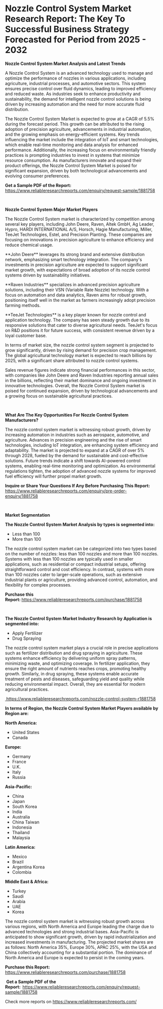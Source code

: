 <p><h1>Nozzle Control System Market Research Report: The Key To Successful Business Strategy Forecasted for Period from 2025 - 2032</h1></p><p><strong>Nozzle Control System Market Analysis and Latest Trends</strong></p>
<p><p>A Nozzle Control System is an advanced technology used to manage and optimize the performance of nozzles in various applications, including agriculture, industrial processes, and automotive sectors. This system ensures precise control over fluid dynamics, leading to improved efficiency and reduced waste. As industries seek to enhance productivity and sustainability, the demand for intelligent nozzle control solutions is being driven by increasing automation and the need for more accurate fluid distribution.</p><p>The Nozzle Control System Market is expected to grow at a CAGR of 5.5% during the forecast period. This growth can be attributed to the rising adoption of precision agriculture, advancements in industrial automation, and the growing emphasis on energy-efficient systems. Key trends influencing the market include the integration of IoT and smart technologies, which enable real-time monitoring and data analysis for enhanced performance. Additionally, the increasing focus on environmentally friendly practices is prompting industries to invest in systems that minimize resource consumption. As manufacturers innovate and expand their product offerings, the Nozzle Control System Market is poised for significant expansion, driven by both technological advancements and evolving consumer preferences.</p></p>
<p><strong>Get a Sample PDF of the Report:&nbsp;</strong> <a href="https://www.reliableresearchreports.com/enquiry/request-sample/1881758?utm_campaign=2275&utm_medium=2&utm_source=Github&utm_content=ia&utm_term=01032025&utm_id=nozzle-control-system">https://www.reliableresearchreports.com/enquiry/request-sample/1881758</a></p>
<p>&nbsp;</p>
<p><strong>Nozzle Control System Major Market Players</strong></p>
<p><p>The Nozzle Control System market is characterized by competition among several key players, including John Deere, Raven, Altek GmbH, Ag Leader, Hypro, HARDI INTERNATIONAL A/S, Horsch, Hagie Manufacturing, Miller, TeeJet Technologies, Estel, and Precision Planting. These companies are focusing on innovations in precision agriculture to enhance efficiency and reduce chemical usage.</p><p>**John Deere** leverages its strong brand and extensive distribution network, emphasizing smart technology integration. The company's investments in precision agriculture are expected to support significant market growth, with expectations of broad adoption of its nozzle control systems driven by sustainability initiatives.</p><p>**Raven Industries** specializes in advanced precision agriculture solutions, including their VSN (Variable Rate Nozzle) technology. With a focus on automation and data analytics, Raven aims for robust growth, positioning itself well in the market as farmers increasingly adopt precision farming methods.</p><p>**TeeJet Technologies** is a key player known for nozzle control and application technology. The company has seen steady growth due to its responsive solutions that cater to diverse agricultural needs. TeeJet's focus on R&D positions it for future success, with consistent revenue driven by a loyal customer base.</p><p>In terms of market size, the nozzle control system segment is projected to grow significantly, driven by rising demand for precision crop management. The global agricultural technology market is expected to reach billions by 2025, with a significant share attributed to nozzle control systems.</p><p>Sales revenue figures indicate strong financial performances in this sector, with companies like John Deere and Raven Industries reporting annual sales in the billions, reflecting their market dominance and ongoing investment in innovative technologies. Overall, the Nozzle Control System market is poised for continued expansion, driven by technological advancements and a growing focus on sustainable agricultural practices.</p></p>
<p>&nbsp;</p>
<p><strong>What Are The Key Opportunities For Nozzle Control System Manufacturers?</strong></p>
<p><p>The nozzle control system market is witnessing robust growth, driven by increasing automation in industries such as aerospace, automotive, and agriculture. Advances in precision engineering and the rise of smart technologies, including IoT integration, are enhancing system efficiency and adaptability. The market is projected to expand at a CAGR of over 5% through 2028, fueled by the demand for sustainable and cost-effective solutions. Future trends indicate a shift towards AI-powered control systems, enabling real-time monitoring and optimization. As environmental regulations tighten, the adoption of advanced nozzle systems for improved fuel efficiency will further propel market growth.</p></p>
<p><strong>Inquire or Share Your Questions If Any Before Purchasing This Report:</strong> <a href="https://www.reliableresearchreports.com/enquiry/pre-order-enquiry/1881758?utm_campaign=2275&utm_medium=2&utm_source=Github&utm_content=ia&utm_term=01032025&utm_id=nozzle-control-system">https://www.reliableresearchreports.com/enquiry/pre-order-enquiry/1881758</a></p>
<p>&nbsp;</p>
<p><strong>Market Segmentation</strong></p>
<p><strong>The Nozzle Control System Market Analysis by types is segmented into:</strong></p>
<p><ul><li>Less than 100</li><li>More than 100</li></ul></p>
<p><p>The nozzle control system market can be categorized into two types based on the number of nozzles: less than 100 nozzles and more than 100 nozzles. Systems with less than 100 nozzles are typically used in smaller applications, such as residential or compact industrial setups, offering straightforward control and cost efficiency. In contrast, systems with more than 100 nozzles cater to larger-scale operations, such as extensive industrial plants or agriculture, providing advanced control, automation, and flexibility for complex processes.</p></p>
<p><strong>Purchase this Report:&nbsp;</strong><a href="https://www.reliableresearchreports.com/purchase/1881758?utm_campaign=2275&utm_medium=2&utm_source=Github&utm_content=ia&utm_term=01032025&utm_id=nozzle-control-system">https://www.reliableresearchreports.com/purchase/1881758</a></p>
<p>&nbsp;</p>
<p><strong>The Nozzle Control System Market Industry Research by Application is segmented into:</strong></p>
<p><ul><li>Apply Fertilizer</li><li>Drug Spraying</li></ul></p>
<p><p>The nozzle control system market plays a crucial role in precise applications such as fertilizer distribution and drug spraying in agriculture. These systems enhance efficiency by delivering uniform spray patterns, minimizing waste, and optimizing coverage. In fertilizer application, they ensure the right amount of nutrients reaches crops, promoting healthy growth. Similarly, in drug spraying, these systems enable accurate treatment of pests and diseases, safeguarding yield and quality while reducing environmental impact. Overall, they are essential for modern agricultural practices.</p></p>
<p><a href="https://www.reliableresearchreports.com/nozzle-control-system-r1881758?utm_campaign=2275&utm_medium=2&utm_source=Github&utm_content=ia&utm_term=01032025&utm_id=nozzle-control-system">&nbsp;https://www.reliableresearchreports.com/nozzle-control-system-r1881758</a></p>
<p><strong>In terms of Region, the Nozzle Control System Market Players available by Region are:</strong></p>
<p>
    <p> <strong> North America: </strong>
        <ul>
            <li>United States</li>
            <li>Canada</li>
        </ul>
        </p> 
    <p> <strong> Europe: </strong>
        <ul>
            <li>Germany</li>
            <li>France</li>
            <li>U.K.</li>
            <li>Italy</li>
            <li>Russia</li>
        </ul>
        </p> 
    <p> <strong> Asia-Pacific: </strong>
        <ul>
            <li>China</li>
            <li>Japan</li>
            <li>South Korea</li>
            <li>India</li>
            <li>Australia</li>
            <li>China Taiwan</li>
            <li>Indonesia</li>
            <li>Thailand</li>
            <li>Malaysia</li>
        </ul>
        </p> 
    <p> <strong> Latin America: </strong>
        <ul>
            <li>Mexico</li>
            <li>Brazil</li>
            <li>Argentina Korea</li>
            <li>Colombia</li>
        </ul>
        </p> 
    <p> <strong> Middle East & Africa: </strong>
        <ul>
            <li>Turkey</li>
            <li>Saudi</li>
            <li>Arabia</li>
            <li>UAE</li>
            <li>Korea</li>
        </ul>
    </p>
    </p>
<p><p>The nozzle control system market is witnessing robust growth across various regions, with North America and Europe leading the charge due to advanced technologies and strong industrial bases. Asia-Pacific is anticipated to show significant growth, driven by rapid industrialization and increased investments in manufacturing. The projected market shares are as follows: North America 35%, Europe 30%, APAC 25%, with the USA and China collectively accounting for a substantial portion. The dominance of North America and Europe is expected to persist in the coming years.</p></p>
<p><strong>Purchase this Report: </strong><a href="https://www.reliableresearchreports.com/purchase/1881758?utm_campaign=2275&utm_medium=2&utm_source=Github&utm_content=ia&utm_term=01032025&utm_id=nozzle-control-system">https://www.reliableresearchreports.com/purchase/1881758</a></p>
<p>&nbsp;<strong>Get a Sample PDF of the Report:&nbsp;&nbsp;</strong><a href="https://www.reliableresearchreports.com/enquiry/request-sample/1881758?utm_campaign=2275&utm_medium=2&utm_source=Github&utm_content=ia&utm_term=01032025&utm_id=nozzle-control-system">https://www.reliableresearchreports.com/enquiry/request-sample/1881758</a></p>
<p><strong></strong></p>
<p>Check more reports on <a href="https://www.reliableresearchreports.com/?utm_campaign=2275&utm_medium=2&utm_source=Github&utm_content=ia&utm_term=01032025&utm_id=nozzle-control-system">https://www.reliableresearchreports.com/</a></p>